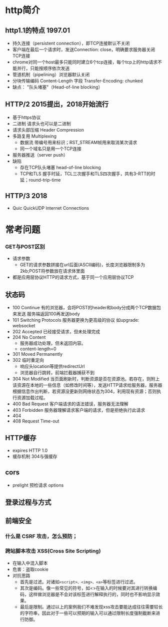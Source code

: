 # http简介
## http1.1的特点 1997.01
+ 持久连接（persistent connection），即TCP连接默认不关闭
+ 客户端在最后一个请求时，发送Connection: close，明确要求服务器关闭TCP连接
+ chrome对同一个host最多只能同时建立6个tcp连接，每个tcp上的http请求不能并行，只能按顺序依次发送
+ 管道机制（pipelining）浏览器默认关闭
+ 分块传输编码 Content-Length 字段 Transfer-Encoding: chunked
+ 缺点： "队头堵塞"（Head-of-line blocking）

## HTTP/2 2015提出，2018开始流行
+ 基于https协议
+ 二进制 请求头也可以是二进制
+ 请求头部压缩  Header Compression
+ 多路复用 Multiplexing
  + 数据流 带编号用来标识；RST_STREAM帧用来取消某次请求
  + 同一个域名只是用一个TCP连接
+ 服务器推送（server push）
+ 缺陷
  + 存在TCP队头堵塞 head-of-line blocking
  + TCP和TLS 握手时延，TCL三次握手和TLS四次握手，共有3-RTT的时延；round-trip-time

## HTTP/3 2018
+ Quic QuickUDP Internet Connections


# 常考问题

### GET与POST区别
+ 请求参数
  + GET的请求参数拼接在url后面(ASCII编码)，长度浏览器限制多为2kb;POST将参数放在请求体里面 
+ 都是应用层协议HTTP的请求方式，基于同一个应用层协议TCP

## 状态码
+ 100 Continue 有的浏览器，会将POST的header和body分成两个TCP数据包来发送 服务端返回100再发送body
+ 101 Switching Protocols 服务器更换为更高级的协议  如upgrade: websocket
+ 202 Accepted 已经接受请求，但未处理完成
+ 204 No Content  
  + 服务器成功处理，但未返回内容。 
  + content-length=0
+ 301 Moved Permanently
+ 302 临时重定向 
  + 响应头location等提供redirectUrl
  + 浏览器自行跳转，前端拦截器捕获不到
+ 304 Not Modified  当页面刷新时，判断资源是否在资源池。若存在，则附上该资源在本地的一些信息（如修改时间等），发送HTTP请求给服务器，服务器根据信息作出判断，若资源没更新则网络状态为304，利用现有资源；否则执行资源加载过程。
+ 400 Bad Request 客户端请求的语法错误，服务器无法理解
+ 403 Forbidden	服务器理解请求客户端的请求，但是拒绝执行此请求
+ 404 
+ 408 Request Time-out


## HTTP缓存
+ expires HTTP 1.0
+ 缓存机制 304与强缓存

## cors
+ prelight 预检请求 options

## 登录过程与方式


## 前端安全
### 什么是 CSRF 攻击，怎么预防；
### 跨站脚本攻击 XSS(Cross Site Scripting)
+ 在输入中混入脚本
+ 危害：盗取cookie
+ 对抗思路
  + 首先是过滤。对诸如`<script>、<img>、<a>`等标签进行过滤。
  + 其次是编码。像一些常见的符号，如<>在输入的时候要对其进行转换编码，这样做浏览器是不会对该标签进行解释执行的，同时也不影响显示效果。
  + 最后是限制。通过以上的案例我们不难发现xss攻击要能达成往往需要较长的字符串，因此对于一些可以预期的输入可以通过限制长度强制截断来进行防御。

